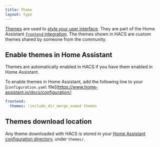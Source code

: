 ```yaml
---
title: Theme
layout: type
---
```


[Themes](https://www.home-assistant.io/integrations/frontend/#defining-themes) are used to [style your user interface](https://www.home-assistant.io/frontend/). They are part of the Home Assistant [`frontend` integration](https://www.home-assistant.io/integrations/frontend/). The themes shown in HACS are custom themes shared by someone from the community.

## Enable themes in Home Assistant

Themes are automatically enabled in HACS if you have them enabled in Home Assistant.

To enable themes in Home Assistant, add the following line to your [`configuration.yaml` file](https://www.home-assistant.io/docs/configuration/:


```yaml title="configuration.yaml"
frontend:
  themes: !include_dir_merge_named themes
```

## Themes download location

Any theme downloaded with HACS is stored in your [Home Assistant configuration directory](https://www.home-assistant.io/docs/configuration/#to-find-the-configuration-directory), under `themes/`.

